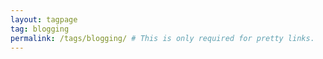 ```yaml
---
layout: tagpage
tag: blogging
permalink: /tags/blogging/ # This is only required for pretty links.
---
```

